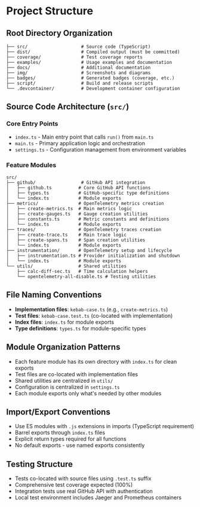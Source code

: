 # Project Structure

## Root Directory Organization

```
├── src/                    # Source code (TypeScript)
├── dist/                   # Compiled output (must be committed)
├── coverage/               # Test coverage reports
├── examples/               # Usage examples and documentation
├── docs/                   # Additional documentation
├── img/                    # Screenshots and diagrams
├── badges/                 # Generated badges (coverage, etc.)
├── script/                 # Build and release scripts
└── .devcontainer/          # Development container configuration
```

## Source Code Architecture (`src/`)

### Core Entry Points
- `index.ts` - Main entry point that calls `run()` from `main.ts`
- `main.ts` - Primary application logic and orchestration
- `settings.ts` - Configuration management from environment variables

### Feature Modules
```
src/
├── github/                 # GitHub API integration
│   ├── github.ts          # Core GitHub API functions
│   ├── types.ts           # GitHub-specific type definitions
│   └── index.ts           # Module exports
├── metrics/               # OpenTelemetry metrics creation
│   ├── create-metrics.ts  # Main metrics logic
│   ├── create-gauges.ts   # Gauge creation utilities
│   ├── constants.ts       # Metric constants and definitions
│   └── index.ts           # Module exports
├── traces/                # OpenTelemetry traces creation
│   ├── create-trace.ts    # Main trace logic
│   ├── create-spans.ts    # Span creation utilities
│   └── index.ts           # Module exports
├── instrumentation/       # OpenTelemetry setup and lifecycle
│   ├── instrumentation.ts # Provider initialization and shutdown
│   └── index.ts           # Module exports
└── utils/                 # Shared utilities
    ├── calc-diff-sec.ts   # Time calculation helpers
    └── opentelemetry-all-disable.ts # Testing utilities
```

## File Naming Conventions

- **Implementation files**: `kebab-case.ts` (e.g., `create-metrics.ts`)
- **Test files**: `kebab-case.test.ts` (co-located with implementation)
- **Index files**: `index.ts` for module exports
- **Type definitions**: `types.ts` for module-specific types

## Module Organization Patterns

- Each feature module has its own directory with `index.ts` for clean exports
- Test files are co-located with implementation files
- Shared utilities are centralized in `utils/`
- Configuration is centralized in `settings.ts`
- Each module exports only what's needed by other modules

## Import/Export Conventions

- Use ES modules with `.js` extensions in imports (TypeScript requirement)
- Barrel exports through `index.ts` files
- Explicit return types required for all functions
- No default exports - use named exports consistently

## Testing Structure

- Tests co-located with source files using `.test.ts` suffix
- Comprehensive test coverage expected (100%)
- Integration tests use real GitHub API with authentication
- Local test environment includes Jaeger and Prometheus containers